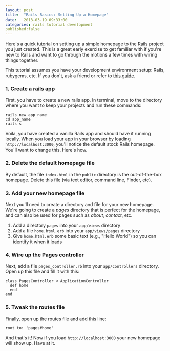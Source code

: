 ```yaml
---
layout: post
title:  "Rails Basics: Setting Up a Homepage"
date:   2013-03-19 09:33:00
categories: rails tutorial development
published:false
---
```


Here's a quick tutorial on setting up a simple homepage to the Rails project you just created. This is a great early exercise to get familiar with if you're new to Rails and want to go through the motions a few times with wiring things together.

This tutorial assumes you have your development environment setup: Rails, rubygems, etc. If you don't, ask a friend or refer to [this guide](http://ruby.railstutorial.org/ruby-on-rails-tutorial-book#sec-development_tools).

### 1. Create a rails app

First, you have to create a new rails app. In terminal, move to the directory where you want to keep your projects and run these commands:

    rails new app_name
    cd app_name
    rails s

Voila, you have created a vanilla Rails app and should have it running locally. When you load your app in your browser by loading `http://localhost:3000`, you'll notice the default stock Rails homepage. You'll want to change this. Here's how.

### 2. Delete the default homepage file

By default, the file `index.html` in the `public` directory is the out-of-the-box homepage. Delete this file (via text editor, command line, Finder, etc).

### 3. Add your new homepage file

Next you'll need to create a directory and file for your new homepage. We're going to create a _pages_ directory that is perfect for the homepage, and can also be used for pages such as _about_, _contact_, etc.

1. Add a directory `pages` into your `app/views` directory
2. Add a file `home.html.erb` into your `app/views/pages` directory
3. Give `home.html.erb` some basic text (e.g., "Hello World") so you can identify it when it loads

### 4. Wire up the Pages controller

Next, add a file `pages_controller.rb` into your `app/controllers` directory. Open up this file and fill it with this:

    class PagesController < ApplicationController
      def home
      end
    end

### 5. Tweak the routes file

Finally, open up the routes file and add this line:

    root to: 'pages#home'

And that's it! Now if you load `http://localhost:3000` your new homepage will show up. Have at it.